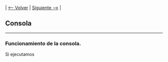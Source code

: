 | [<-- Volver](20170125-Javascript.md) |
[Siguiente -->](#) |

## Consola
---

### Funcionamiento de la consola.

Si ejecutamos
